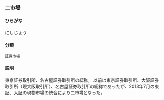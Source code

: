<div style="display:none;">

## [あ行](securities-terms?id=あ行)
## [か行](securities-terms?id=か行)
## [さ行](securities-terms?id=さ行)
## [た行](securities-terms?id=た行)
## [な行](securities-terms?id=な行)

</div>

### 二市場

#### ひらがな

にしじょう

#### 分類

`証券市場`

#### 説明

東京証券取引所、名古屋証券取引所の総称。 以前は東京証券取引所、大阪証券取引所（現大阪取引所）、名古屋証券取引所の総称であったが、2013年7月の東証、大証の現物市場の統合により二市場となった。

<div style="display:none;">

## [は行](securities-terms?id=は行)
## [ま行](securities-terms?id=ま行)
## [や行](securities-terms?id=や行)
## [ら行](securities-terms?id=ら行)
## [わ行](securities-terms?id=わ行)
## [英数字・記号](securities-terms?id=英数字・記号)

</div>

